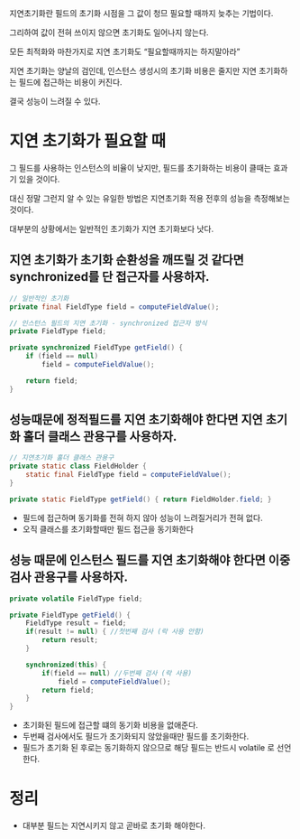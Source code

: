 지연초기화란 필드의 초기화 시점을 그 값이 청므 필요할 때까지 늦추는 기법이다.

그리하여 값이 전혀 쓰이지 않으면 초기화도 일어나지 않는다.

모든 최적화와 마찬가지로 지연 초기화도 “필요할때까지는 하지말아라” 

지연 초기화는 양날의 검인데, 인스턴스 생성시의 초기화 비용은 줄지만 지연 초기화하는 필드에 접근하는 비용이 커진다.

결국 성능이 느려질 수 있다.

# 지연 초기화가 필요할 때

그 필드를 사용하는 인스턴스의 비율이 낮지만, 필드를 초기화하는 비용이 클때는 효과기 있을 것이다.

대신 정말 그런지 알 수 있는 유일한 방법은 지연초기화 적용 전후의 성능을 측정해보는 것이다.

대부분의 상황에서는 일반적인 초기화가 지연 초기화보다 낫다.

## 지연 초기화가 초기화 순환성을 깨뜨릴 것 같다면 synchronized를 단 접근자를 사용하자.

```java
// 일반적인 초기화
private final FieldType field = computeFieldValue();

// 인스턴스 필드의 지연 초기화 - synchronized 접근자 방식
private FieldType field;

private synchronized FieldType getField() {
	if (field == null)
		field = computeFieldValue();

	return field;
}
```

## 성능때문에 정적필드를 지연 초기화해야 한다면 지연 초기화 홀더 클래스 관용구를 사용하자.

```java
// 지연초기화 홀더 클래스 관용구
private static class FieldHolder {
	static final FieldType field = computeFieldValue();
}

private static FieldType getField() { return FieldHolder.field; }
```

- 필드에 접근하며 동기화를 전혀 하지 않아 성능이 느려질거리가 전혀 없다.
- 오직 클래스를 초기화할때만 필드 접근을 동기화한다

## 성능 때문에 인스턴스 필드를 지연 초기화해야 한다면 이중검사 관용구를 사용하자.

```java
private volatile FieldType field;

private FieldType getField() {
	FieldType result = field;
	if(result != null) { //첫번째 검사 (락 사용 안함)
		return result;
	}

	synchronized(this) {
		if(field == null) //두번째 검사 (락 사용)
			field = computeFieldValue();
		return field;
	}
}
```

- 초기화된 필드에 접근할 떄의 동기화 비용을 없애준다.
- 두번째 검사에서도 필드가 초기화되지 않았을때만 필드를 초기화한다.
- 필드가 초기화 된 후로는 동기화하지 않으므로 해당 필드는 반드시 volatile 로 선언한다.

# 정리

- 대부분 필드는 지연시키지 않고 곧바로 초기화 해야한다.